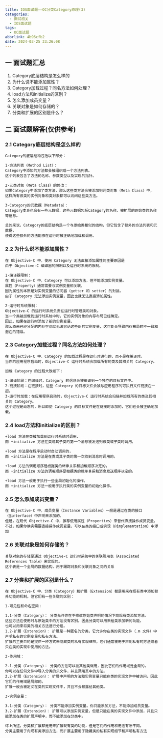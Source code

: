 ```yaml
---
title: IOS面试题——OC分类Category原理(3)
categories:
  - 面试相关
  - IOS面试题
tags:
  - OC面试题
abbrlink: 4b96cfb2
date: 2024-03-25 23:26:08
---
```

## 一 面试题汇总

1. Category底层结构是怎么样的
2. 为什么说不能添加属性？
3. Category加载过程？同名方法如何处理？
4. load方法和initialize的区别？
5. 怎么添加成员变量？
6. 关联对象是如何存储的？
7. 分类和扩展的区别是什么？

<!--more-->

## 二 面试题解答(仅供参考)

### 2.1 Category底层结构是怎么样的

```
Category的底层结构包括以下部分：

1-方法列表（Method List）：
Category中添加的方法都会被组织成一个方法列表。
这个列表包含了方法的名称、参数类型以及实现的指针。

2-元类对象（Meta Class）的修改：
如果Category中添加了类方法，那么这些类方法会被添加到元类对象（Meta Class）中，
这样所有该类的实例对象和类对象都可以访问这些类方法。

3-Category的元数据（Metadata）：
Category本身也会有一些元数据，这些元数据包括Category的名称、被扩展的原始类的名称等信息。

总的来说，Category的底层结构是一个与原始类相似的结构，但它包含了额外的方法列表和元数据，
使得这些额外的方法能够在运行时被正确地加载和调用。
```

### 2.2 为什么说不能添加属性？

```
在 Objective-C 中，使用 Category 无法直接添加属性的主要原因是
由于 Objective-C 编译器的限制以及运行时系统的限制。

1-编译器限制：
在 Objective-C 中，Category 可以添加方法，但不能添加实例变量。
属性（Property）通常需要与实例变量相关联，
因为属性的本质是对实例变量的访问器（getter 和 setter）的封装。
由于 Category 无法添加实例变量，因此也就无法直接添加属性。

2-运行时系统限制：
Objective-C 的运行时系统负责在运行时管理类和对象。
当一个类被加载到运行时系统中时，它的实例对象的内存布局已经确定。
因此，如果在运行时添加了新的实例变量，
那么原来已经分配的内存空间就无法容纳这些新的实例变量，这可能会导致内存布局的不一致和潜在的错误。
```

### 2.3 Category加载过程？同名方法如何处理？

```
在 Objective-C 中，Category 的加载过程是在运行时进行的，而不是在编译时。
当你的应用程序启动时，Objective-C 运行时系统会加载所有的类及其相关的 Category。

加载 Category 的过程大致如下：

1-编译阶段：在编译时，Category 的信息会被编译到一个独立的目标文件中。
2-链接阶段：在链接时，这些 Category 的目标文件会被与应用程序的可执行文件链接在一起。
3-运行时加载：在应用程序启动时，Objective-C 运行时系统会扫描并加载所有的类及其相关的 Category。
这个过程是动态的，所以即使 Category 的目标文件是在链接时添加的，它们也会被正确地加载。
```

### 2.4 load方法和initialize的区别？

```
+load 方法在类被加载到运行时系统时调用，
而 +initialize 方法在类或其子类的第一个消息被发送到该类或子类时调用。

+load 方法是在程序启动时自动调用的，
而 +initialize 方法是在类或其子类的第一次收到消息时调用的。

+load 方法的调用顺序是根据类的继承关系和加载顺序决定的，
而 +initialize 方法的调用顺序是根据类的继承关系和消息发送顺序决定的。

+load 方法一般用于执行一些全局初始化的操作，
而 +initialize 方法一般用于执行类的实例变量的初始化操作。
```

### 2.5 怎么添加成员变量？

```
在 Objective-C 中，成员变量（Instance Variables）一般是通过在类的接口（@interface）中声明来添加的。
但是，在现代 Objective-C 中，推荐使用属性（Properties）来替代直接操作成员变量。
不过，如果你确实需要直接操作成员变量，可以在类的接口或实现（@implementation）中添加
```

### 2.6 关联对象是如何存储的？

```
关联对象的存储是通过 Objective-C 运行时系统中的关联引用表（Associated References Table）来实现的。
这个表是一个全局的数据结构，用于跟踪对象和关联对象之间的关系
```

### 2.7 分类和扩展的区别是什么？

```
在 Objective-C 中，分类（Category）和扩展（Extension）都是用来在现有类中添加额外功能的机制，但它们有一些关键的区别：

1-可见性和命名空间：

1.1-分类（Category）： 分类允许你在不修改原始类声明的情况下向现有类添加方法。
这些方法在使用时与原始类中的方法没有区别，因此分类可以用来给类添加新的功能，
也可以用来将类的相关方法进行分组。
1.2-扩展（Extension）： 扩展是一种匿名的分类，它允许你在类的实现文件（.m 文件）中声明私有的实例变量和私有方法。
扩展的主要目的是提供一种方式来隐藏类的私有实现细节，它们通常被用于声明私有的方法或者只在类的实现中使用的方法。

2-作用域：

2.1-分类（Category）： 分类的方法可以被其他类调用，因此它们的作用域是全局的。
你可以在任何文件中导入分类的头文件，并且调用其中的方法。
2.2-扩展（Extension）： 扩展中声明的方法和实例变量只能在类的实现文件中被访问，因此它们的作用域是局部的。
扩展一般会被定义在类的实现文件中，并且不会暴露给其他类。

3-实例变量：

3.1-分类（Category）： 分类不能添加实例变量。你只能添加方法，不能添加成员变量。
3.2-扩展（Extension）： 扩展可以添加实例变量，但是只能在类的实现文件中添加，并且只能添加在类的扩展声明中，而不能添加在分类中。

综上所述，分类和扩展都是用来扩展现有类的功能，但是它们的作用和用法有所不同。
分类主要用于向现有类添加方法，而扩展主要用于隐藏类的私有实现细节和声明私有方法
```

